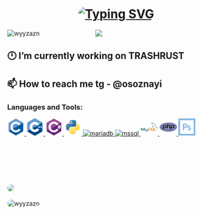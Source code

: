 <h1 align = "center">
<a href="https://git.io/typing-svg"><img style="border-radius: 20px;" src="https://readme-typing-svg.herokuapp.com?font=Fira+Code&size=75&duration=1500&pause=600&color=0CE82B&background=000000EE&center=true&vCenter=true&multiline=true&width=1920&height=384&lines=Hi!;My+name+is+Victor%2C;Welcome+to+my+Profile" alt="Typing SVG" /></a>
</h1>

<img align="right" width="300" src="https://sun9-52.userapi.com/impg/FXKRgb0u5f32OfOnpMsh_CVUyYw71j6KE9qd_A/qkzC55oY8FY.jpg?size=736x736&quality=95&sign=fe0abfe6f960f292800787bdfb0c35cf&type=album">

<p align="left"> <img src="https://komarev.com/ghpvc/?username=wyyzazn&label=Profile%20views&color=0e75b6&style=flat" alt="wyyzazn" /> </p>

## 🕛 I’m currently working on **TRASHRUST**

## 📫 How to reach me **tg - @osoznayi**

<h3 align="left">Languages and Tools:</h3>
<p align="left"> <a href="https://www.cprogramming.com/" > <img src="https://raw.githubusercontent.com/devicons/devicon/master/icons/c/c-original.svg" alt="c" width="40" height="40"/> </a> <a href="https://www.w3schools.com/cpp/" target="_blank" rel="noreferrer"> <img src="https://raw.githubusercontent.com/devicons/devicon/master/icons/cplusplus/cplusplus-original.svg" alt="cplusplus" width="40" height="40"/> </a> <a href="https://www.w3schools.com/cs/" target="_blank" rel="noreferrer"> <img src="https://raw.githubusercontent.com/devicons/devicon/master/icons/csharp/csharp-original.svg" alt="csharp" width="40" height="40"/> </a> <a href="https://www.python.org" target="_blank" rel="noreferrer"> <img src="https://raw.githubusercontent.com/devicons/devicon/master/icons/python/python-original.svg" alt="python" width="40" height="40"/> </a> <a href="https://mariadb.org/" target="_blank" rel="noreferrer"> <img src="https://www.vectorlogo.zone/logos/mariadb/mariadb-icon.svg" alt="mariadb" width="40" height="40"/> </a> <a href="https://www.microsoft.com/en-us/sql-server" target="_blank" rel="noreferrer"> <img src="https://www.svgrepo.com/show/303229/microsoft-sql-server-logo.svg" alt="mssql" width="40" height="40"/> </a> <a href="https://www.mysql.com/" target="_blank" rel="noreferrer"> <img src="https://raw.githubusercontent.com/devicons/devicon/master/icons/mysql/mysql-original-wordmark.svg" alt="mysql" width="40" height="40"/> </a> <a href="https://www.php.net" target="_blank" rel="noreferrer"> <img src="https://raw.githubusercontent.com/devicons/devicon/master/icons/php/php-original.svg" alt="php" width="40" height="40"/> </a><a href="https://www.photoshop.com/en" target="_blank" rel="noreferrer"> <img src="https://raw.githubusercontent.com/devicons/devicon/master/icons/photoshop/photoshop-line.svg" alt="photoshop" width="40" height="40"/> </a>  </p>




<h1 align = "center" style="margin-top:110px;">

</h1>
<p align="left">
  <a href="https://github.com/wyyzazn"><img style="border-radius: 20px;" src="https://github-readme-stats.vercel.app/api?username=wyyzazn&show_icons=true&bg_color=000000&hide_title=true&hide_border=true&text_color=FFFFFF&icon_color=805AD5&theme=radical"></a>
</p>
<p><img align="center" style="border-radius: 20px;" src="https://github-readme-streak-stats.herokuapp.com/?user=wyyzazn&show_icons=true&bg_color=000000&hide_title=true&hide_border=true&text_color=FFFFFF&icon_color=805AD5" alt="wyyzazn" /></p>




